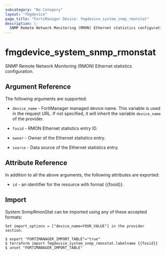 ```yaml
---
subcategory: "No Category"
layout: "fmgdevice"
page_title: "FortiManager Device: fmgdevice_system_snmp_rmonstat"
description: |-
  SNMP Remote Network Monitoring (RMON) Ethernet statistics configuration.
---
```


# fmgdevice_system_snmp_rmonstat
SNMP Remote Network Monitoring (RMON) Ethernet statistics configuration.

## Argument Reference


The following arguments are supported:

* `device_name` - FortiManager managed device name. This variable is used in the request URL. If not specified, it will inherit the variable `device_name` of the provider.

* `fosid` - RMON Ethernet statistics entry ID.
* `owner` - Owner of the Ethernet statistics entry.
* `source` - Data source of the Ethernet statistics entry.


## Attribute Reference

In addition to all the above arguments, the following attributes are exported:
* `id` - an identifier for the resource with format {{fosid}}.

## Import

System SnmpRmonStat can be imported using any of these accepted formats:
```
Set import_options = ["device_name=YOUR_VALUE"] in the provider section.

$ export "FORTIMANAGER_IMPORT_TABLE"="true"
$ terraform import fmgdevice_system_snmp_rmonstat.labelname {{fosid}}
$ unset "FORTIMANAGER_IMPORT_TABLE"
```

